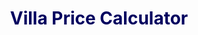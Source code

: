 
<html>
<head>
    <h1>Villa Price Calculator</h1>
    <style>
        @import url('https://fonts.googleapis.com/css2?family=Nunito:wght@400;700&display=swap');

        body {
            font-family: 'Nunito', sans-serif;
            background-color: #848484;
            margin: 0;
            padding: 20px;
        }
        
        h1 {
            color: #00005f;
            text-align: center;
        }
        
        .calculator-form {
            max-width: 500px;
            margin: 0 auto;
            background-color: #b4e6ff;
            padding: 20px;
            border-radius: 8px;
            box-shadow: 0 2px 5px#0b2270;
            transform-style: preserve-3d;
            perspective: 1000px;
        }
        
        .calculator-form label {
            display: block;
            margin-top: 19px;
            margin-bottom: 8px;
            color: #000000;
        }
        
        .calculator-form input[type="text"] {
            width: 97%;
            padding: 10px;
            border-radius: 4px;
            border: 1px solid #CCCCCC;
            transition: border-color 0.3s ease-in-out;
        }
        
        .calculator-form input[type="text"]:focus {
            outline: none;
            border-color: #0b04df;
        }
        
        .calculator-form button {
            display: block;
            margin: 0 auto;
            margin-top: 10px;
            background-color: #0b2270;
            color: #FFFFFF;
            border: none;
            padding: 8px 20px;
            border-radius: 10px;
            cursor: pointer;
            transition: background-color 0.3s ease-in-out;
        }
        
        .calculator-form button:hover {
            background-color: #dfaf00;
        }
        
        .result {
            margin-top: 20px;
            font-weight: bold;
            color: #333;
            transform: translateZ(30px);
        }
    </style>
    <script>
        function calculatePrice() {
            var pweek = parseFloat(document.getElementById('pweek').value);
            var days = parseInt(document.getElementById('days').value);
            var VAT = parseFloat(document.getElementById('VAT').value);
            
            var pday = pweek / 7;
            var pstay = pday * days;
            var pVAT = (pstay * VAT) / 100;
            var final = pstay + pVAT;
        
            document.getElementById('result').innerHTML = "The final price for " + days + " days is " + final.toFixed(2) + " €";
        }
    </script>
</head>
<body>
    <div class="calculator-form">
        <h1>Villa Price Calculator</h1>
        <label for="pweek"> Please write the p/week price of the villa:</label>
        <input type="text" id="pweek">
        
        <label for="days">How many days will the client stay?</label>
        <input type="text" id="days">
        
        <label for="VAT">Please write the VAT percentage (only the number):</label>
        <input type="text" id="VAT">
        
        <button onclick="calculatePrice()">Calculate</button>
        
        <p id="result" class="result"></p>
    </div>
</body>
</html>
